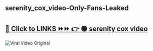 
 ## serenity_cox_video-Only-Fans-Leaked

# <h2><a href="https://clipsfans.com/serenity_cox_video&ref=git">🔗 Click to LINKS ⏩⏩ 👉 🟢 serenity cox video </a></h2>

<a href="https://clipsfans.com/serenity_cox_video&ref=git" rel="nofollow" data-target="animated-image.originalLink"><img src="https://i.ibb.co.com/xMMVF88/686577567.gif" alt="Viral Video Original" style="max-width: 100%; display: inline-block;" data-target="animated-image.originalImage"></a>
